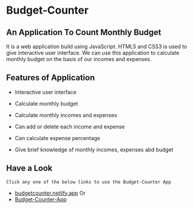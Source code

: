 # Budget-Counter

## An Application To Count Monthly Budget 

It is a web application build using JavaScript. 
HTML5 and CSS3 is used to give interactive user interface. 
We can use this application to calculate monthly budget on the basis of our incomes and expenses.

## Features of Application

* Interactive user interface

* Calculate monthly budget

* Calculate monthly incomes and expenses

* Can add or delete each income and expense

* Can calculate expense percentage

* Give brief knowledge of monthly incomes, expenses abd budget

## Have a Look

```
Click any one of the below links to use the Budget-Counter App
```
* [budgetcounter.netlify.app](https://budgetcounter.netlify.app/) 
Or
* [Budget-Counter-App](https://iamajaykharat.github.io/Budget-Counter-App/)


